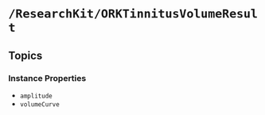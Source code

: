 # ``/ResearchKit/ORKTinnitusVolumeResult``

<!-- The content below this line is auto-generated and is redundant. You should either incorporate it into your content above this line or delete it. -->

## Topics

### Instance Properties

- ``amplitude``
- ``volumeCurve``